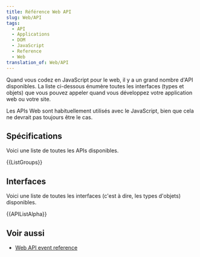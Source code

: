 ```yaml
---
title: Référence Web API
slug: Web/API
tags:
  - API
  - Applications
  - DOM
  - JavaScript
  - Reference
  - Web
translation_of: Web/API
---
```


Quand vous codez en JavaScript pour le web, il y a un grand nombre d'API disponibles. La liste ci-dessous énumère toutes les interfaces (types et objets) que vous pouvez appeler quand vous développez votre application web ou votre site.

Les APIs Web sont habituellement utilisés avec le JavaScript, bien que cela ne devrait pas toujours être le cas.

## Spécifications

Voici une liste de toutes les APIs disponibles.

{{ListGroups}}

## Interfaces

Voici une liste de toutes les interfaces (c'est à dire, les types d'objets) disponibles.

{{APIListAlpha}}

## Voir aussi

- [Web API event reference](/fr/docs/Web/Events)
